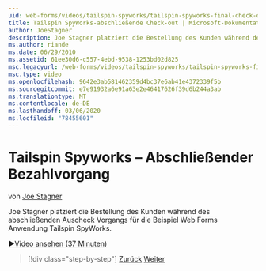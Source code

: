 ```yaml
---
uid: web-forms/videos/tailspin-spyworks/tailspin-spyworks-final-check-out
title: Tailspin SpyWorks-abschließende Check-out | Microsoft-Dokumentation
author: JoeStagner
description: Joe Stagner platziert die Bestellung des Kunden während des abschließenden Auscheck Vorgangs für die Beispiel Web Forms Anwendung Tailspin SpyWorks.
ms.author: riande
ms.date: 06/29/2010
ms.assetid: 61ee30d6-c557-4ebd-9538-1253bd02d825
msc.legacyurl: /web-forms/videos/tailspin-spyworks/tailspin-spyworks-final-check-out
msc.type: video
ms.openlocfilehash: 9642e3ab581462359d4bc37e6ab41e4372339f5b
ms.sourcegitcommit: e7e91932a6e91a63e2e46417626f39d6b244a3ab
ms.translationtype: MT
ms.contentlocale: de-DE
ms.lasthandoff: 03/06/2020
ms.locfileid: "78455601"
---
```

# <a name="tailspin-spyworks---final-check-out"></a>Tailspin Spyworks – Abschließender Bezahlvorgang

von [Joe Stagner](https://github.com/JoeStagner)

Joe Stagner platziert die Bestellung des Kunden während des abschließenden Auscheck Vorgangs für die Beispiel Web Forms Anwendung Tailspin SpyWorks.

[&#9654;Video ansehen (37 Minuten)](https://channel9.msdn.com/Blogs/ASP-NET-Site-Videos/tailspin-spyworks-final-check-out)

> [!div class="step-by-step"]
> [Zurück](tailspin-spyworks-migrate-the-shopping-cart.md)
> [Weiter](tailspin-spyworks-adding-user-product-reviews.md)
